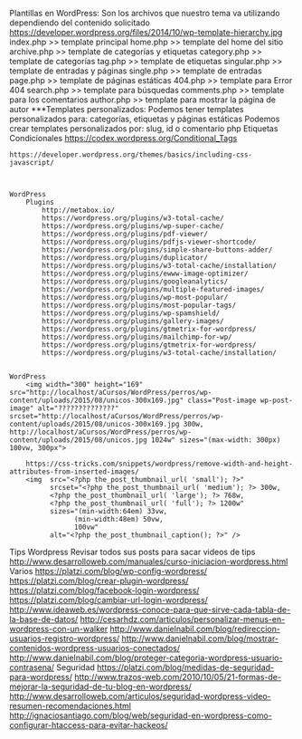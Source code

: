 Plantillas en WordPress: Son los archivos que nuestro tema va utilizando dependiendo del contenido solicitado
        https://developer.wordpress.org/files/2014/10/wp-template-hierarchy.jpg
        index.php   >>  template principal
            home.php    >>  template del home del sitio
            archive.php >>  template de categorías y etiquetas
                category.php    >>  template de categorías
                tag.php >>  template de etiquetas
            singular.php    >>  template de entradas y páginas
                single.php  >>  template de entradas
                page.php    >>  template de páginas estáticas
            404.php >>  template para Error 404
            search.php  >>  template para búsquedas
            comments.php    >>  template para los comentarios
            author.php  >>  template para mostrar la página de autor
            ***Templates personalizados:
                Podemos tener templates personalizados para: 
                    categorías, etiquetas y páginas estáticas
                Podemos crear templates personalizados por:
                    slug, id o comentario php
    Etiquetas Condicionales
        https://codex.wordpress.org/Conditional_Tags
    
    https://developer.wordpress.org/themes/basics/including-css-javascript/



    WordPress
        Plugins
            http://metabox.io/
            https://wordpress.org/plugins/w3-total-cache/
            https://wordpress.org/plugins/wp-super-cache/
            https://wordpress.org/plugins/pdf-viewer/
            https://wordpress.org/plugins/pdfjs-viewer-shortcode/
            https://wordpress.org/plugins/simple-share-buttons-adder/
            https://wordpress.org/plugins/duplicator/
            https://wordpress.org/plugins/w3-total-cache/installation/
            https://wordpress.org/plugins/ewww-image-optimizer/
            https://wordpress.org/plugins/googleanalytics/
            https://wordpress.org/plugins/multiple-featured-images/
            https://wordpress.org/plugins/wp-most-popular/
            https://wordpress.org/plugins/most-popular-tags/
            https://wordpress.org/plugins/wp-spamshield/
            https://wordpress.org/plugins/gallery-images/
            https://wordpress.org/plugins/gtmetrix-for-wordpress/
            https://wordpress.org/plugins/mailchimp-for-wp/
            https://wordpress.org/plugins/gtmetrix-for-wordpress/
            https://wordpress.org/plugins/w3-total-cache/installation/
    

    WordPress
        <img width="300" height="169" src="http://localhost/aCursos/WordPress/perros/wp-content/uploads/2015/08/unicos-300x169.jpg" class="Post-image wp-post-image" alt="??????????????" srcset="http://localhost/aCursos/WordPress/perros/wp-content/uploads/2015/08/unicos-300x169.jpg 300w, http://localhost/aCursos/WordPress/perros/wp-content/uploads/2015/08/unicos.jpg 1024w" sizes="(max-width: 300px) 100vw, 300px">

        https://css-tricks.com/snippets/wordpress/remove-width-and-height-attributes-from-inserted-images/
        <img  src="<?php the_post_thumbnail_url( 'small'); ?>"
              srcset="<?php the_post_thumbnail_url( 'medium'); ?> 300w,
              <?php the_post_thumbnail_url( 'large'); ?> 768w,
              <?php the_post_thumbnail_url( 'full'); ?> 1200w"
              sizes="(min-width:64em) 33vw,
                    (min-width:48em) 50vw,
                    100vw"
              alt="<?php the_post_thumbnail_caption(); ?>" />
            

Tips Wordpress
    Revisar todos sus posts para sacar videos de tips
        http://www.desarrolloweb.com/manuales/curso-iniciacion-wordpress.html
    Varios
        https://platzi.com/blog/wp-config-wordpress/
        https://platzi.com/blog/crear-plugin-wordpress/
        https://platzi.com/blog/facebook-login-wordpress/
        https://platzi.com/blog/cambiar-url-login-wordpress/
        http://www.ideaweb.es/wordpress-conoce-para-que-sirve-cada-tabla-de-la-base-de-datos/
        http://cesarhdz.com/articulos/personalizar-menus-en-wordpress-con-un-walker
        http://www.danielnabil.com/blog/redireccion-usuarios-registro-wordpress/
        http://www.danielnabil.com/blog/mostrar-contenidos-wordpress-usuarios-conectados/
        http://www.danielnabil.com/blog/proteger-categoria-wordpress-usuario-contrasena/
    Seguridad
        https://platzi.com/blog/medidas-de-seguridad-para-wordpress/
        http://www.trazos-web.com/2010/10/05/21-formas-de-mejorar-la-seguridad-de-tu-blog-en-wordpress/
        http://www.desarrolloweb.com/articulos/seguridad-wordpress-video-resumen-recomendaciones.html
        http://ignaciosantiago.com/blog/web/seguridad-en-wordpress-como-configurar-htaccess-para-evitar-hackeos/
